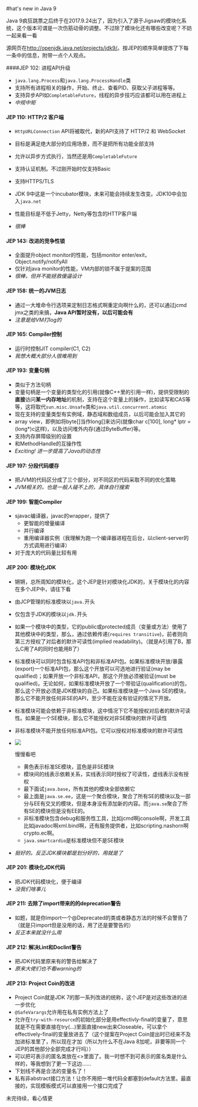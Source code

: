 ﻿#hat's new in Java 9

Java 9疯狂跳票之后终于在2017.9.24出了，因为引入了源于Jigsaw的模块化系统，这个版本可谓是一次伤筋动骨的调整。不过除了模块化还有哪些改变呢？不妨一起来看一看

源网页在<http://openjdk.java.net/projects/jdk9/>。按JEP的顺序简单提炼了下每一条中的信息，附带一点个人观点。

####JEP 102: 进程API升级

* `java.lang.Process`和`java.lang.ProcessHandle`类
* 支持所有进程相关的操作，开始、终止、查看PID、获取父子进程等等。
* 支持异步API如`CompletableFuture`，线程的异步技巧应该都可以用在进程上
* _中规中矩_

#### JEP 110: HTTP/2 客户端

* `HttpURLConnection` API将被取代，新的API支持了 HTTP/2 和 WebSocket
* 目标是满足绝大部分的应用场景，而不是把所有功能全部支持
* 允许以异步方式执行，当然还是用`CompletableFuture`
* 支持认证机制。不过刚开始时仅支持Basic
* 支持HTTPS/TLS
* JDK 9中这是一个incubator模块，未来可能会持续发生改变。JDK10中会加入`java.net`
* 性能目标是不低于Jetty，Netty等包含的HTTP客户端


* _很棒_

#### JEP 143: 改进的竞争性锁

* 全面提升object monitor的性能，包括monitor enter/exit，Object.notify/notifyAll
* 仅针对java monitor的性能，VM内部的锁不属于提案的范围
* _很棒，但并不能拯救傻逼设计_

#### JEP 158: 统一的JVM日志

* 通过一大堆命令行选项来定制日志格式啊重定向啊什么的，还可以通过jcmd jmx之类的来搞，**Java API暂时没有，以后可能会有**
* _注意是给VM打log的_

#### JEP 165: Compiler控制

* 运行时控制JIT compiler(C1, C2)
* _我想大概大部分人很难用到_

#### JEP 193: 变量句柄

* 类似于方法句柄
* 变量句柄是一个变量的类型化的引用(就像C++里的引用一样)，提供受限制的**直接**访问**某一内存地址**的机制，支持在这个变量上的操作，比如读写和CAS等等，这将取代`sun.misc.Unsafe`类和`java.util.concurrent.atomic`
* 现在支持的变量类型有实例域，静态域和数组成员，以后可能会加入其它的
* array view，即例如将byte[]当作long[]来访问(就像char c[100], long* lptr = (long*)c这样)，以及访问堆外内存(通过ByteBuffer)等。
* 支持内存屏障级别的设置
* 和MethodHandle的互操作性
* _Exciting! 进一步提高了Java的动态性_


#### JEP 197: 分段代码缓存

* 把JVM的代码区分成了三个部分，对不同区的代码采取不同的优化策略
* _JVM相关的，也是一般人碰不上的，具体自行搜索_


#### JEP 199: 智能Compiler

* sjavac编译器，javac的wrapper，提供了
  * 更智能的增量编译
  * 并行编译
  * 重用编译器实例（我理解为跑一个编译器进程在后台，以client-server的方式调用进行编译）
* 对于庞大的代码量比较有用

#### JEP 200: 模块化JDK

* 锵锵，总所周知的模块化，这个JEP是针对模块化JDK的，关于模块化的内容在多个JEP中，请往下看


* 由JCP管理的标准模块以`java.`开头

* 仅包含于JDK的模块以`jdk.`开头

* 如果一个模块中的类型，它的public或protected成员（变量或方法）使用了其他模块中的类型，那么，通过依赖传递(`requires transitive`)，前者则向第三方授权了对后者的默许可读性(implied readability)。（就是A引用了B，那么C用了A的同时也能用B了）

* 标准模块可以同时包含标准API包和非标准API包。如果标准模块开放/暴露(export)一个标准API包，那么这个开放可以可选地进行验证(may be qualified)；如果开放一个非标准API，那这个开放必须被验证(must be qualified)。无论如何，如果标准模块开放了一个带验证(qualification)的包，那么这个开放必须是JDK模块的自己。如果标准模块是一个Java SE的模块，那么它不能开放任何非SE的API，至少不能在没有验证的情况下开放。

* 标准模块可能会依赖于非标准模块，这中情况下它不能授权对后者的默许可读性。如果是一个SE模块，那么它不能授权对非SE模块的默许可读性

* 非标准模块不能开放任何标准API包。它可以授权对标准模块的默许可读性

* ![](https://bugs.openjdk.java.net/secure/attachment/72525/jdk.png)

  慢慢看吧

  * 黄色表示标准SE模块，蓝色是非SE模块
  * 模块间的线表示依赖关系，实线表示同时授权了可读性，虚线表示没有授权
  * 最下面试`java.base`，所有其他的模块全部依赖它
  * 最上面是`java.se.ee`，这是一个聚合模块，聚合了所有SE的模块以及一部分与EE有交叉的模块，但是本身没有添加新的内容。而`java.se`聚合了所有SE的模块但是没有EE的。
  * 非标准模块包含debug和服务性工具，比如jcmd啊jconsole啊，开发工具比如javadoc啊xml.bind啊，还有服务提供者，比如scripting.nashorn啊crypto.ec啊。
  * `java.smartcardio`是标准模块但不是SE模块

* _挺好的。反正JDK模块都是划分好的，用就是了_

#### JEP 201: 模块化JDK代码

* 把JDK代码模块化，便于编译
* _没我们啥事儿_

#### JEP 211: 去除了import带来的的deprecation警告

* 如题，就是你import一个@Deprecated的类或者静态方法的时候不会警告了（就是只import但是没用的话，用了还是要警告的）
* _反正本来就没什么用_

#### JEP 212: 解决Lint和Doclint警告

* 把JDK代码里原来有的警告给解决了
* _原来大佬们也不看warning的_

#### JEP 213: Project Coin的改进

* Project Coin就是JDK 7的那一系列改进的统称，这个JEP是对这些改进的进一步优化
* `@SafeVarargs`允许用在私有实例方法上了
* 允许在`try-with-resource`的初始化部分是用effectivly-final的变量了，意思就是不在需要直接在try(...)里面直接new出来Closeable，可以拿个effectively-final的变量放进去了（这个提案在Project Coin提出时已经来不及加进标准里了，所以现在才加（所以为什么不在Java 8加呢，非要等同一个JEP的其他部分全部完成才行吗））
* 可以把可表示的匿名类放在<>里面了。我一时想不到可表示的匿名类是什么样的，等我想到了更一下这边……
* 下划线不再是合法的变量名了！
* 私有非abstract接口方法！让你不用把一堆代码全都塞到default方法里。最直接的，实现模板模式可以直接用一个接口完成了


未完待续，看心情更
